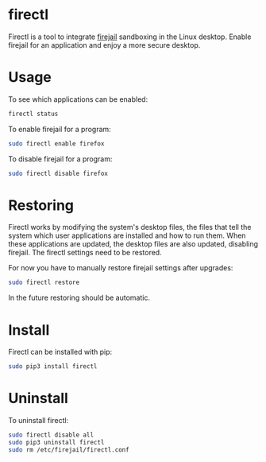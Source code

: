 firectl
=======

Firectl is a tool to integrate
[firejail](https://l3net.wordpress.com/projects/firejail/) sandboxing in the
Linux desktop. Enable firejail for an application and enjoy a more secure
desktop.

# Usage

To see which applications can be enabled:
``` bash
firectl status
```

To enable firejail for a program:
``` bash
sudo firectl enable firefox
```

To disable firejail for a program:
``` bash
sudo firectl disable firefox
```

# Restoring

Firectl works by modifying the system's desktop files, the files that tell the
system which user applications are installed and how to run them. When these
applications are updated, the desktop files are also updated, disabling
firejail. The firectl settings need to be restored.

For now you have to manually restore firejail settings after upgrades:
``` bash
sudo firectl restore
```
In the future restoring should be automatic.

# Install

Firectl can be installed with pip:
``` bash
sudo pip3 install firectl
```

# Uninstall

To uninstall firectl:
``` bash
sudo firectl disable all
sudo pip3 uninstall firectl
sudo rm /etc/firejail/firectl.conf
```

